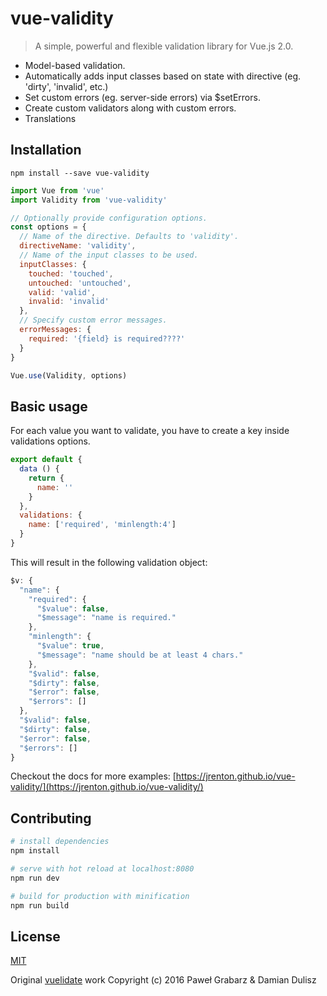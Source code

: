 # vue-validity

> A simple, powerful and flexible validation library for Vue.js 2.0.

- Model-based validation.
- Automatically adds input classes based on state with directive (eg. 'dirty', 'invalid', etc.)
- Set custom errors (eg. server-side errors) via $setErrors.
- Create custom validators along with custom errors.
- Translations

## Installation

`npm install --save vue-validity`

```javascript
import Vue from 'vue'
import Validity from 'vue-validity'

// Optionally provide configuration options.
const options = {
  // Name of the directive. Defaults to 'validity'.
  directiveName: 'validity',
  // Name of the input classes to be used.
  inputClasses: {
    touched: 'touched',
    untouched: 'untouched',
    valid: 'valid',
    invalid: 'invalid'
  },
  // Specify custom error messages.
  errorMessages: {
    required: '{field} is required????'
  }
}

Vue.use(Validity, options)
```

## Basic usage

For each value you want to validate, you have to create a key inside validations options.

```javascript
export default {
  data () {
    return {
      name: ''
    }
  },
  validations: {
    name: ['required', 'minlength:4']
  }
}
```

This will result in the following validation object:

```javascript
$v: {
  "name": {
    "required": {
      "$value": false,
      "$message": "name is required."
    },
    "minlength": {
      "$value": true,
      "$message": "name should be at least 4 chars."
    },
    "$valid": false,
    "$dirty": false,
    "$error": false,
    "$errors": []
  },
  "$valid": false,
  "$dirty": false,
  "$error": false,
  "$errors": []
}
```

Checkout the docs for more examples: [https://jrenton.github.io/vue-validity/](https://jrenton.github.io/vue-validity/)

## Contributing

``` bash
# install dependencies
npm install

# serve with hot reload at localhost:8080
npm run dev

# build for production with minification
npm run build
```

## License

[MIT](http://opensource.org/licenses/MIT)

Original [vuelidate](https://github.com/monterail/vuelidate) work Copyright (c) 2016 Paweł Grabarz & Damian Dulisz